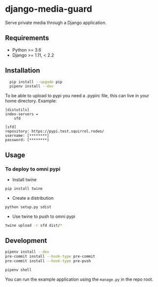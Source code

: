 # django-media-guard

Serve private media through a Django application.

## Requirements

* Python >= 3.6
* Django >= 1.11, < 2.2

## Installation

```bash
  pip install --upgade pip
  pipenv install --dev
```

To be able to upload to pypi you need a .pypirc file, this can live in your home directory.
Example:
```
[distutils]
index-servers =
    sfd

[sfd]
repository: https://pypi.test.squirrel.rodeo/
username: [********]
password: [********]
```

## Usage

### To deploy to omni pypi
* Install twine
```bash
pip install twine
```
* Create a distribution
```bash
python setup.py sdist
```
* Use twine to push to omni pypi
```bash
twine upload -r sfd dist/*
```

## Development

```bash
pipenv install --dev
pre-commit install --hook-type pre-commit
pre-commit install --hook-type pre-push

pipenv shell
```

You can run the example application using the `manage.py` in the repo root.
